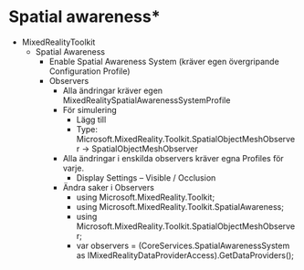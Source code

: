 # Spatial awareness\*

* MixedRealityToolkit
  * Spatial Awareness
    * Enable Spatial Awareness System (kräver egen övergripande Configuration Profile)
    * Observers
      * Alla ändringar kräver egen MixedRealitySpatialAwarenessSystemProfile
      * För simulering
        * Lägg till
        * Type: Microsoft.MixedReality.Toolkit.SpatialObjectMeshObserver → SpatialObjectMeshObserver
      * Alla ändringar i enskilda observers kräver egna Profiles för varje.
        * Display Settings – Visible / Occlusion
      * Ändra saker i Observers
        * using Microsoft.MixedReality.Toolkit;
        * using Microsoft.MixedReality.Toolkit.SpatialAwareness;&#x20;
        * using Microsoft.MixedReality.Toolkit.SpatialObjectMeshObserver;
        * var observers = (CoreServices.SpatialAwarenessSystem as IMixedRealityDataProviderAccess).GetDataProviders();
